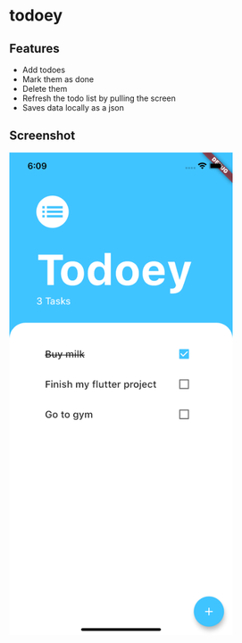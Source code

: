 # todoey

## Features
* Add todoes
* Mark them as done
* Delete them
* Refresh the todo list by pulling the screen
* Saves data locally as a json

## Screenshot
<img src="readme/screenshot.png" width="400" />
